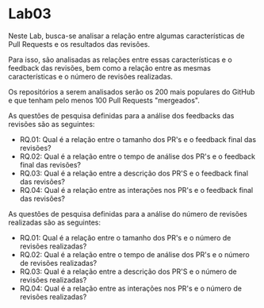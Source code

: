 # Lab03

Neste Lab, busca-se analisar a relação entre algumas características de Pull Requests e os resultados das revisões.

Para isso, são analisadas as relações entre essas características e o feedback das revisões, bem como a relação entre as mesmas características e o número de revisões realizadas.

Os repositórios a serem analisados serão os 200 mais populares do GitHub e que tenham pelo menos 100 Pull Requests "mergeados".

As questões de pesquisa definidas para a análise dos feedbacks das revisões são as seguintes:

* RQ.01: Qual é a relação entre o tamanho dos PR's e o feedback final das revisões?
* RQ.02: Qual é a relação entre o tempo de análise dos PR's e o feedback final das revisões?
* RQ.03: Qual é a relação entre a descrição dos PR'S e o feedback final das revisões?
* RQ.04: Qual é a relação entre as interações nos PR's e o feedback final das revisões?

As questões de pesquisa definidas para a análise do número de revisões realizadas são as seguintes:

* RQ.01: Qual é a relação entre o tamanho dos PR's e o número de revisões realizadas?
* RQ.02: Qual é a relação entre o tempo de análise dos PR's e o número de revisões realizadas?
* RQ.03: Qual é a relação entre a descrição dos PR'S e o número de revisões realizadas?
* RQ.04: Qual é a relação entre as interações nos PR's e o número de revisões realizadas?
